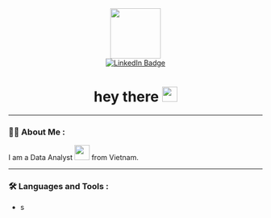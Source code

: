 <div id="header" align="center">
  <img src="https://media.giphy.com/media/v1.Y2lkPTc5MGI3NjExc2l6N3FoeHBpbXphbXFwdTdzNTBnN2dtaWdjZGV5MDkxenU5M3FxZSZlcD12MV9pbnRlcm5hbF9naWZfYnlfaWQmY3Q9Zw/Zbqw6fd71h85pOtsvX/giphy.gif" width="100"/>

<div id="badges">
  <a href="https://www.linkedin.com/in/thanhtaile/">
    <img src="https://img.shields.io/badge/LinkedIn-blue?style=for-the-badge&logo=linkedin&logoColor=white" alt="LinkedIn Badge"/>
  </a>
</div>

<div id="badges">
  <img src="https://komarev.com/ghpvc/?username=thale154&style=flat-square&color=blue" alt=""/>
</div>

<h1>
  hey there
  <img src="https://media.giphy.com/media/hvRJCLFzcasrR4ia7z/giphy.gif" width="30px"/>
</h1>
</div>

---

### :man_technologist: About Me :

I am a Data Analyst <img src="https://media.giphy.com/media/WUlplcMpOCEmTGBtBW/giphy.gif" width="30"> from Vietnam.

---

### :hammer_and_wrench: Languages and Tools :

- s


<!-- Sample
**thale154/thale154** is a ✨ _special_ ✨ repository because its `README.md` (this file) appears on your GitHub profile.

Here are some ideas to get you started:

- 🔭 I’m currently working on ...
- 🌱 I’m currently learning ...
- 👯 I’m looking to collaborate on ...
- 🤔 I’m looking for help with ...
- 💬 Ask me about ...
- 📫 How to reach me: ...
- 😄 Pronouns: ...
- ⚡ Fun fact: ...
-->

